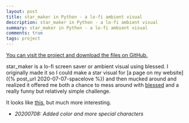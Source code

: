 ```yaml
---
layout: post
title: star_maker in Python - a lo-fi ambient visual
description: star_maker in Python - a lo-fi ambient visual
summary: star_maker in Python - a lo-fi ambient visual
comments: true
tags: project
---
```


[You can visit the project and download the files on GitHub.](https://github.com/milofultz/star_maker)

star_maker is a lo-fi screen saver or ambient visual using blessed. I originally made it so I could make a star visual for [a page on my website]({% post_url 2020-07-07-spacelove %}) and then mucked around and realized it offered me both a chance to mess around with [blessed](https://github.com/jquast/blessed) and a really funny but relatively simple challenge.

It looks like [this](), but much more interesting.

- *20200708: Added color and more special characters*